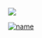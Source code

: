 ![](gifgithub.gif)

[![name](https://user-images.githubusercontent.com/92509274/153761367-59fbe52c-abc2-47cc-becb-697acad0ebae.svg)](https://www.linkedin.com/in/sundaree)
<!--
**sundaree-t/sundaree-t** is a ✨ _special_ ✨ repository because its `README.md` (this file) appears on your GitHub profile.

Here are some ideas to get you started:

- 🔭 I’m currently working on ...
- 🌱 I’m currently learning ...
- 👯 I’m looking to collaborate on ...
- 🤔 I’m looking for help with ...
- 💬 Ask me about ...
- 📫 How to reach me: ...
- 😄 Pronouns: ...
- ⚡ Fun fact: ...
-->
